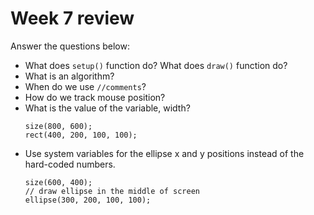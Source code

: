 # Week 7 review

Answer the questions below:

- What does `setup()` function do? What does `draw()` function do?
- What is an algorithm?
- When do we use `//comments`?
- How do we track mouse position?
- What is the value of the variable, width?
  ```
  size(800, 600);
  rect(400, 200, 100, 100);
  ```
- Use system variables for the ellipse x and y positions instead of the hard-coded numbers.
  ```
  size(600, 400);
  // draw ellipse in the middle of screen
  ellipse(300, 200, 100, 100);
  ```
